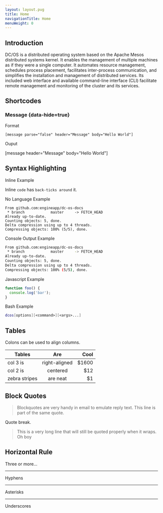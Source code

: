 ```yaml
---
layout: layout.pug
title: Home
navigationTitle: Home
menuWeight: 0
---
```


## Introduction

DC/OS is a distributed operating system based on the Apache Mesos distributed systems kernel. It enables the management of multiple machines as if they were a single computer. It automates resource management, schedules process placement, facilitates inter-process communication, and simplifies the installation and management of distributed services. Its included web interface and available command-line interface (CLI) facilitate remote management and monitoring of the cluster and its services.

## Shortcodes

### Message {data-hide=true}

Format

`[message parse="false" header="Message" body="Hello World"]`

Ouput

[message header="Message" body="Hello World"]

## Syntax Highlighting

Inline Example

Inline `code` has `back-ticks around` it.

No Language Example

```
From github.com:engineapp/dc-os-docs
 * branch            master     -> FETCH_HEAD
Already up-to-date.
Counting objects: 5, done.
Delta compression using up to 4 threads.
Compressing objects: 100% (5/5), done.

```

Console Output Example

```bash
From github.com:engineapp/dc-os-docs
 * branch            master     -> FETCH_HEAD
Already up-to-date.
Counting objects: 5, done.
Delta compression using up to 4 threads.
Compressing objects: 100% (5/5), done.

```

Javascript Example

```javascript
function foo() {
  console.log('bar');
}
```

Bash Example

```bash
dcos[options][<command>][<args>...]
```

## Tables

Colons can be used to align columns.

| Tables        | Are           | Cool  |
| ------------- |:-------------:| -----:|
| col 3 is      | right-aligned | $1600 |
| col 2 is      | centered      |   $12 |
| zebra stripes | are neat      |    $1 |


## Block Quotes

> Blockquotes are very handy in email to emulate reply text.
> This line is part of the same quote.

Quote break.

> This is a very long line that will still be quoted properly when it wraps. Oh boy

## Horizontal Rule

Three or more...

---

Hyphens

***

Asterisks

___

Underscores
